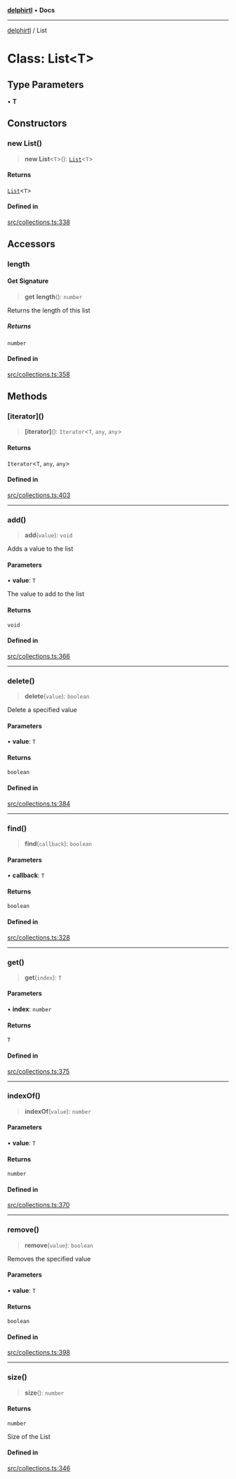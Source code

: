 [**delphirtl**](../README.md) • **Docs**

***

[delphirtl](../globals.md) / List

# Class: List\<T\>

## Type Parameters

• **T**

## Constructors

### new List()

> **new List**\<`T`\>(): [`List`](List.md)\<`T`\>

#### Returns

[`List`](List.md)\<`T`\>

#### Defined in

[src/collections.ts:338](https://github.com/chuacw/delphirtl/blob/b3907023d1eb39f3475defc4550602b3d9c50b9d/src/collections.ts#L338)

## Accessors

### length

#### Get Signature

> **get** **length**(): `number`

Returns the length of this list

##### Returns

`number`

#### Defined in

[src/collections.ts:358](https://github.com/chuacw/delphirtl/blob/b3907023d1eb39f3475defc4550602b3d9c50b9d/src/collections.ts#L358)

## Methods

### \[iterator\]()

> **\[iterator\]**(): `Iterator`\<`T`, `any`, `any`\>

#### Returns

`Iterator`\<`T`, `any`, `any`\>

#### Defined in

[src/collections.ts:403](https://github.com/chuacw/delphirtl/blob/b3907023d1eb39f3475defc4550602b3d9c50b9d/src/collections.ts#L403)

***

### add()

> **add**(`value`): `void`

Adds a value to the list

#### Parameters

• **value**: `T`

The value to add to the list

#### Returns

`void`

#### Defined in

[src/collections.ts:366](https://github.com/chuacw/delphirtl/blob/b3907023d1eb39f3475defc4550602b3d9c50b9d/src/collections.ts#L366)

***

### delete()

> **delete**(`value`): `boolean`

Delete a specified value

#### Parameters

• **value**: `T`

#### Returns

`boolean`

#### Defined in

[src/collections.ts:384](https://github.com/chuacw/delphirtl/blob/b3907023d1eb39f3475defc4550602b3d9c50b9d/src/collections.ts#L384)

***

### find()

> **find**(`callback`): `boolean`

#### Parameters

• **callback**: `T`

#### Returns

`boolean`

#### Defined in

[src/collections.ts:328](https://github.com/chuacw/delphirtl/blob/b3907023d1eb39f3475defc4550602b3d9c50b9d/src/collections.ts#L328)

***

### get()

> **get**(`index`): `T`

#### Parameters

• **index**: `number`

#### Returns

`T`

#### Defined in

[src/collections.ts:375](https://github.com/chuacw/delphirtl/blob/b3907023d1eb39f3475defc4550602b3d9c50b9d/src/collections.ts#L375)

***

### indexOf()

> **indexOf**(`value`): `number`

#### Parameters

• **value**: `T`

#### Returns

`number`

#### Defined in

[src/collections.ts:370](https://github.com/chuacw/delphirtl/blob/b3907023d1eb39f3475defc4550602b3d9c50b9d/src/collections.ts#L370)

***

### remove()

> **remove**(`value`): `boolean`

Removes the specified value

#### Parameters

• **value**: `T`

#### Returns

`boolean`

#### Defined in

[src/collections.ts:398](https://github.com/chuacw/delphirtl/blob/b3907023d1eb39f3475defc4550602b3d9c50b9d/src/collections.ts#L398)

***

### size()

> **size**(): `number`

#### Returns

`number`

Size of the List

#### Defined in

[src/collections.ts:346](https://github.com/chuacw/delphirtl/blob/b3907023d1eb39f3475defc4550602b3d9c50b9d/src/collections.ts#L346)
